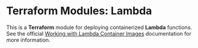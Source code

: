 # Terraform Modules: Lambda

This is a **Terraform** module for deploying containerized **Lambda** functions. See the official [Working with Lambda Container Images](https://docs.aws.amazon.com/lambda/latest/dg/images-create.html) documentation for more information.

##